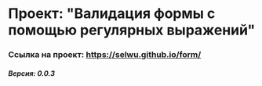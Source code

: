# Проект: "Валидация формы с помощью регулярных выражений"

### Ссылка на проект: https://selwu.github.io/form/

##### Версия: 0.0.3